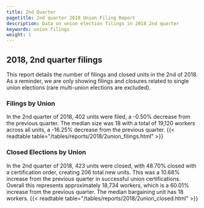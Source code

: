 ```yaml
---
title: 2nd Quarter 
pagetitle: 2nd quarter 2018 Union Filing Report
description: Data on union election filings in 2018 2nd quarter 
keywords: union filings
weight: 1
---
```


## 2018, 2nd quarter filings

This report details the number of filings and closed units in the 2nd of 2018. As a reminder, we are only showing filings and closures related to single union elections (rare multi-union elections are excluded).

### Filings by Union
In the 2nd quarter of 2018, 402 units were filed, a -0.50% decrease from the previous quarter. The median size was 18 with a total of 19,120 workers across all units, a -16.25% decrease from the previous quarter.
{{< readtable table="/tables/reports/2018/2union_filings.html" >}}

### Closed Elections by Union
In the 2nd quarter of 2018, 423 units were closed, with 48.70% closed with a certification order, creating 206 total new units. This was a 10.68% increase from the previous quarter in successful union certifications. Overall this represents approximately 18,734 workers, which is a 60.01% increase from the previous quarter. The median bargaining unit has 18 workers.
{{< readtable table="/tables/reports/2018/2union_closed.html" >}}
